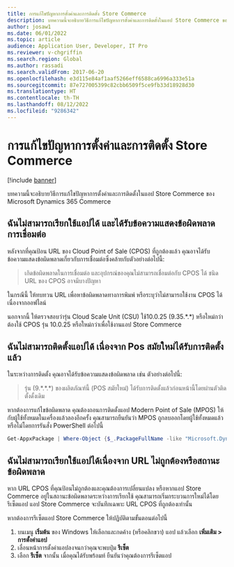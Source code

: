 ```yaml
---
title: การแก้ไขปัญหาการตั้งค่าและการติดตั้ง Store Commerce
description: บทความนี้จะอธิบายวิธีการแก้ไขปัญหาการตั้งค่าและการติดตั้งในแอป Store Commerce ของ Microsoft Dynamics 365 Commerce
author: josaw1
ms.date: 06/01/2022
ms.topic: article
audience: Application User, Developer, IT Pro
ms.reviewer: v-chgriffin
ms.search.region: Global
ms.author: rassadi
ms.search.validFrom: 2017-06-20
ms.openlocfilehash: e3d115e84af1aaf5266eff6588ca6996a333e51a
ms.sourcegitcommit: 87e727005399c82cbb6509f5ce9fb33d18928d30
ms.translationtype: HT
ms.contentlocale: th-TH
ms.lasthandoff: 08/12/2022
ms.locfileid: "9286342"
---
```

# <a name="troubleshoot-store-commerce-setup-and-installation-issues"></a>การแก้ไขปัญหาการตั้งค่าและการติดตั้ง Store Commerce

[!include [banner](../includes/banner.md)]

บทความนี้จะอธิบายวิธีการแก้ไขปัญหาการตั้งค่าและการติดตั้งในแอป Store Commerce ของ Microsoft Dynamics 365 Commerce

## <a name="i-cant-activate-the-app-and-i-receive-a-connectivity-error-message"></a>ฉันไม่สามารถเรียกใช้แอปได้ และได้รับข้อความแสดงข้อผิดพลาดการเชื่อมต่อ

หลังจากที่คุณป้อน URL ของ Cloud Point of Sale (CPOS) ที่ถูกต้องแล้ว คุณอาจได้รับข้อความแสดงข้อผิดพลาดเกี่ยวกับการเชื่อมต่อซึ่งคล้ายกับตัวอย่างต่อไปนี้:

> เกิดข้อผิดพลาดในการเชื่อมต่อ และอุปกรณ์ของคุณไม่สามารถเชื่อมต่อกับ CPOS ได้ ชนิด URL ของ CPOS อาจมีบางปัญหา

ในกรณีนี้ ให้ทบทวน URL เพื่อหาข้อผิดพลาดทางการพิมพ์ หรือระบุว่าไม่สามารถใช้งาน CPOS ได้เนื่องจากออฟไลน์

นอกจากนี้ ให้ตรวจสอบว่ารุ่น Cloud Scale Unit (CSU) ใช้10.0.25 (9.35.\*.\*) หรือใหม่กว่า ต้องใช้ CPOS รุ่น 10.0.25 หรือใหม่กว่าเพื่อใช้งานแอป Store Commerce

## <a name="i-cant-install-the-app-because-modern-pos-is-already-installed"></a>ฉันไม่สามารถติดตั้งแอปได้ เนื่องจาก Pos สมัยใหม่ได้รับการติดตั้งแล้ว

ในระหว่างการติดตั้ง คุณอาจได้รับข้อความแสดงข้อผิดพลาด เช่น ตัวอย่างต่อไปนี้:

> รุ่น (9.\*.\*.\*) ของผลิตภัณฑ์นี้ (POS สมัยใหม่) ได้รับการติดตั้งแล้วก่อนหน้านี้โดยผ่านตัวติดตั้งดั้งเดิม

หากต้องการแก้ไขข้อผิดพลาด คุณต้องถอนการติดตั้งแอป Modern Point of Sale (MPOS) ให้กับผู้ใช้ทั้งหมดในเครื่องแล้วลองอีกครั้ง คุณสามารถยืนยันว่า MPOS ถูกลบออกโดยผู้ใช้ทั้งหมดแล้วหรือไม่โดยการรันสั่ง PowerShell ต่อไปนี้

```PowerShell
Get-AppxPackage | Where-Object {$_.PackageFullName -like "Microsoft.Dynamics.*.Pos"} | Remove-AppxPackage -Allusers
```

## <a name="i-cant-activate-the-app-because-of-an-invalid-url-or-an-error-state"></a>ฉันไม่สามารถเรียกใช้แอปได้เนื่องจาก URL ไม่ถูกต้องหรือสถานะข้อผิดพลาด

หาก URL CPOS ที่คุณป้อนไม่ถูกต้องและคุณต้องการเปลี่ยนแปลง หรือหากแอป Store Commerce อยู่ในสถานะข้อผิดพลาดระหว่างการเรียกใช้ คุณสามารถเริ่มกระบวนการใหม่ได้โดยรีเซ็ตแอป แอป Store Commerce จะบันทึกเฉพาะ URL CPOS ที่ถูกต้องเท่านั้น

หากต้องการรีเซ็ตแอป Store Commerce ให้ปฏิบัติตามขั้นตอนต่อไปนี้

1. บนเมนู **เริ่มต้น** ของ Windows ให้เลือกและกดค้าง (หรือคลิกขวา) แอป แล้วเลือก **เพิ่มเติม \> การตั้งค่าแอป**
2. เลื่อนหน้าการตั้งค่าแอปลงจนกว่าคุณจะพบปุ่ม **รีเซ็ต**
3. เลือก **รีเซ็ต** จากนั้น เมื่อคุณได้รับพร้อมท์ ยืนยันว่าคุณต้องการรีเซ็ตแอป
